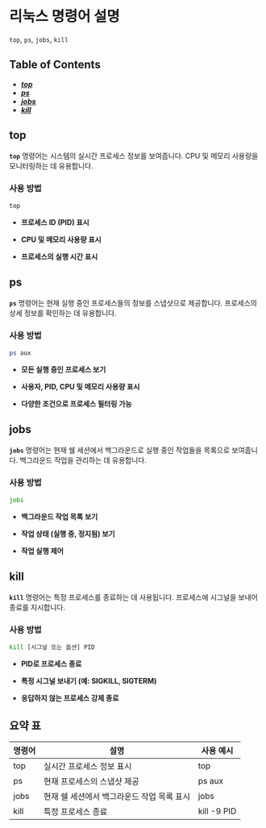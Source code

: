 # 리눅스 명령어 설명

`top`, `ps`, `jobs`, `kill`

## Table of Contents

* [***top***](#top)
* [***ps***](#ps)
* [***jobs***](#jobs)
* [***kill***](#kill)


## top
 
**`top`** 명령어는 시스템의 실시간 프로세스 정보를 보여줍니다. CPU 및 메모리 사용량을 모니터링하는 데 유용합니다.

### 사용 방법

```bash
top
```

* **프로세스 ID (PID) 표시**

* **CPU 및 메모리 사용량 표시**

* **프로세스의 실행 시간 표시**

## ps

**`ps`** 명령어는 현재 실행 중인 프로세스들의 정보를 스냅샷으로 제공합니다. 프로세스의 상세 정보를 확인하는 데 유용합니다.

### 사용 방법

```bash
ps aux
```

* **모든 실행 중인 프로세스 보기**
  
* **사용자, PID, CPU 및 메모리 사용량 표시**
  
* **다양한 조건으로 프로세스 필터링 가능**


## jobs

**`jobs`** 명령어는 현재 쉘 세션에서 백그라운드로 실행 중인 작업들을 목록으로 보여줍니다. 백그라운드 작업을 관리하는 데 유용합니다.

### 사용 방법

```bash
jobs
```

* **백그라운드 작업 목록 보기**
  
* **작업 상태 (실행 중, 정지됨) 보기**
  
* **작업 실행 제어**

  
## kill

**`kill`** 명령어는 특정 프로세스를 종료하는 데 사용됩니다. 프로세스에 시그널을 보내어 종료를 지시합니다.

### 사용 방법

```bash
kill [시그널 또는 옵션] PID
```

* **PID로 프로세스 종료**

* **특정 시그널 보내기 (예: SIGKILL, SIGTERM)**

* **응답하지 않는 프로세스 강제 종료**

## 요약 표

| 명령어 | 설명 | 사용 예시 |
|----------|----------|----------|
| top    | 실시간 프로세스 정보 표시   | top   |
| ps   | 현재 프로세스의 스냅샷 제공   | ps aux   |
| jobs   | 현재 쉘 세션에서 백그라운드 작업 목록 표시   | jobs   |
| kill   | 특정 프로세스 종료  | kill -9 PID   |
